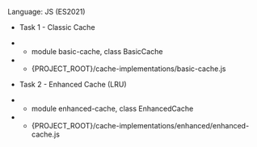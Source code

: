 
Language: JS (ES2021)

- Task 1 - Classic Cache
* * module basic-cache, class BasicCache
* * {PROJECT_ROOT}/cache-implementations/basic-cache.js

- Task 2 - Enhanced Cache (LRU)
* * module enhanced-cache, class EnhancedCache
* * {PROJECT_ROOT}/cache-implementations/enhanced/enhanced-cache.js